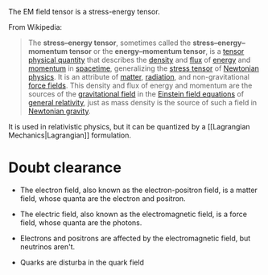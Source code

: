 The EM field tensor is a stress-energy tensor.

From Wikipedia:
> The **stress–energy tensor**, sometimes called the **stress–energy–momentum tensor** or the **energy–momentum tensor**, is a [tensor](https://en.wikipedia.org/wiki/Tensor "Tensor") [physical quantity](https://en.wikipedia.org/wiki/Physical_quantity "Physical quantity") that describes the [density](https://en.wikipedia.org/wiki/Density "Density") and [flux](https://en.wikipedia.org/wiki/Flux "Flux") of [energy](https://en.wikipedia.org/wiki/Energy "Energy") and [momentum](https://en.wikipedia.org/wiki/Momentum "Momentum") in [spacetime](https://en.wikipedia.org/wiki/Spacetime "Spacetime"), generalizing the [stress tensor](https://en.wikipedia.org/wiki/Cauchy_stress_tensor "Cauchy stress tensor") of [Newtonian physics](https://en.wikipedia.org/wiki/Newtonian_physics "Newtonian physics"). It is an attribute of [matter](https://en.wikipedia.org/wiki/Matter "Matter"), [radiation](https://en.wikipedia.org/wiki/Radiation "Radiation"), and non-gravitational [force fields](https://en.wikipedia.org/wiki/Force_field_(physics) "Force field (physics)"). This density and flux of energy and momentum are the sources of the [gravitational field](https://en.wikipedia.org/wiki/Gravitational_field "Gravitational field") in the [Einstein field equations](https://en.wikipedia.org/wiki/Einstein_field_equations "Einstein field equations") of [general relativity](https://en.wikipedia.org/wiki/General_relativity "General relativity"), just as mass density is the source of such a field in [Newtonian gravity](https://en.wikipedia.org/wiki/Newtonian_gravity "Newtonian gravity").


It is used in relativistic physics, but it can be quantized by a [[Lagrangian Mechanics|Lagrangian]] formulation.
# Doubt clearance
- The electron field, also known as the electron-positron field, is a matter field, whose quanta are the electron and positron.
- The electric field, also known as the electromagnetic field, is a force field, whose quanta are the photons.

- Electrons and positrons are affected by the electromagnetic field, but neutrinos aren't.
- Quarks are disturba in the quark field